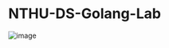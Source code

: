 # NTHU-DS-Golang-Lab

![image](https://github.com/jason01180118/NTHU-DS-Golang-Lab/assets/73685101/76682f3a-82da-4ee8-b331-e22e283d6492)
